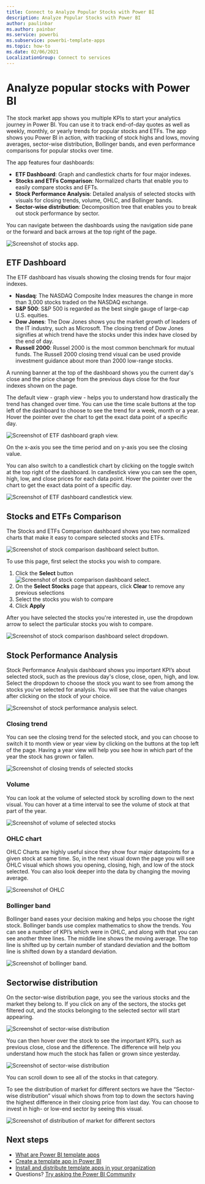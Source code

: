 ```yaml
---
title: Connect to Analyze Popular Stocks with Power BI
description: Analyze Popular Stocks with Power BI
author: paulinbar
ms.author: painbar
ms.service: powerbi
ms.subservice: powerbi-template-apps
ms.topic: how-to
ms.date: 02/06/2021
LocalizationGroup: Connect to services
---
```

# Analyze popular stocks with Power BI

The stock market app shows you multiple KPIs to start your analytics journey in Power BI. You can use it to track end-of-day quotes as well as weekly, monthly, or yearly trends for popular stocks and ETFs. The app shows you Power BI in action, with tracking of stock highs and lows, moving averages, sector-wise distribution, Bollinger bands, and even performance comparisons for popular stocks over time.

The app features four dashboards:
* **ETF Dashboard**: Graph and candlestick charts for four major indexes.
* **Stocks and ETFs Comparison**: Normalized charts that enable you to easily compare stocks and EFTs.
* **Stock Performance Analysis**: Detailed analysis of selected stocks with visuals for closing trends, volume, OHLC, and Bollinger bands.
* **Sector-wise distribution**: Decomposition tree that enables you to break out stock performance by sector.

You can navigate between the dashboards using the navigation side pane or the forward and back arrows at the top right of the page.

![Screenshot of stocks app.](media/service-connect-to-analyze-stocks/stocks-app.png)

## ETF Dashboard

The ETF dashboard has visuals showing the closing trends for four major indexes. 
* **Nasdaq**: The NASDAQ Composite Index measures the change in more than 3,000 stocks traded on the NASDAQ exchange.
* **S&P 500**: S&P 500 is regarded as the best single gauge of large-cap U.S. equities.
* **Dow Jones**: The Dow Jones shows you the market growth of leaders of the IT industry, such as Microsoft. The closing trend of Dow Jones signifies at which trend have the stocks under this index have closed by the end of day.
* **Russell 2000**: Russel 2000 is the most common benchmark for mutual funds. The Russell 2000 closing trend visual can be used provide investment guidance about more than 2000 low-range stocks.

A running banner at the top of the dashboard shows you the current day's close and the price change from the previous days close for the four indexes shown on the page.

The default view - graph view - helps you to understand how drastically the trend has changed over time. You can use the time scale buttons at the top left of the dashboard to choose to see the trend for a week, month or a year. Hover the pointer over the chart to get the exact data point of a specific day.

![Screenshot of ETF dashboard graph view.](media/service-connect-to-analyze-stocks/etf-dashboard-graph.png)  

On the x-axis you see the time period and on y-axis you see the closing value.

You can also switch to a candlestick chart by clicking on the toggle switch at the top right of the dashboard. In candlestick view you can see the open, high, low, and close prices for each data point. Hover the pointer over the chart to get the exact data point of a specific day.

![Screenshot of ETF dashboard candlestick view.](media/service-connect-to-analyze-stocks/etf-dashboard-candlestick.png)

## Stocks and ETFs Comparison

The Stocks and ETFs Comparison dashboard shows you two normalized charts that make it easy to compare selected stocks and ETFs.

![Screenshot of stock comparison dashboard select button.](media/service-connect-to-analyze-stocks/stocks-comparison-dashboard.png)

To use this page, first select the stocks you wish to compare. 
1. Click the **Select** button
    ![Screenshot of stock comparison dashboard select.](media/service-connect-to-analyze-stocks/stocks-comparison-dashboard-select.png)
1. On the **Select Stocks** page that appears, click **Clear** to remove any previous selections
1. Select the stocks you wish to compare
1. Click **Apply**

After you have selected the stocks you're interested in, use the dropdown arrow to select the particular stocks you wish to compare.

![Screenshot of stock comparison dashboard select dropdown.](media/service-connect-to-analyze-stocks/stocks-comparison-dashboard-select-dropdown.png)

## Stock Performance Analysis

 Stock Performance Analysis dashboard shows you important KPI’s about selected stock, such as the previous day's close, close, open, high, and low. Select the dropdown to choose the stock you want to see from among the stocks you've selected for analysis. You will see that the value changes after clicking on the stock of your choice.

![Screenshot of stock performance analysis select.](media/service-connect-to-analyze-stocks/stocks-performance-select.png)
 
### Closing trend

You can see the closing trend for the selected stock, and you can choose to switch it to month view or year view by clicking on the buttons at the top left of the page. Having a year view will help you see how in which part of the year the stock has grown or fallen.

![Screenshot of closing trends of selected stocks](media/service-connect-to-analyze-stocks/stocks-performance-closing-trend.png)  

### Volume

You can look at the volume of selected stock by scrolling down to the next visual. You can hover at a time interval to see the volume of stock at that part of the year.

![Screenshot of volume of selected stocks](media/service-connect-to-analyze-stocks/stocks-performance-volume.png)
 
### OHLC chart

OHLC Charts are highly useful since they show four major datapoints for a given stock at same time. So, in the next visual down the page you will see OHLC visual which shows you opening, closing, high, and low of the stock selected. You can also look deeper into the data by changing the moving average. 

![Screenshot of OHLC](media/service-connect-to-analyze-stocks/stocks-performance-ohlc.png)

### Bollinger band

Bollinger band eases your decision making and helps you choose the right stock. Bollinger bands use complex mathematics to show the trends. You can see a number of KPI’s which were in OHLC, and along with that you can see another three lines. The middle line shows the moving average. The top line is shifted up by certain number of standard deviation and the bottom line is shifted down by a standard deviation.

![Screenshot of bollinger band.](media/service-connect-to-analyze-stocks/stocks-performance-bollinger.png) 

## Sectorwise distribution

On the sector-wise distribution page, you see the various stocks and the market they belong to. If you click on any of the sectors, the stocks get filtered out, and the stocks belonging to the selected sector will start appearing. 

![Screenshot of sector-wise distribution](media/service-connect-to-analyze-stocks/sector-wise-distribution.png)
 
You can then hover over the stock to see the important KPI’s, such as previous close, close and the difference. The difference will help you understand how much the stock has fallen or grown since yesterday.

![Screenshot of sector-wise distribution](media/service-connect-to-analyze-stocks/sector-wise-distribution-detail.png)

You can scroll down to see all of the stocks in that category.
 
To see the distribution of market for different sectors we have the “Sector-wise distribution” visual which shows from top to down the sectors having the highest difference in their closing price from last day. You can choose to invest in high- or low-end sector by seeing this visual.

![Screenshot of distribution of market for different sectors](media/service-connect-to-analyze-stocks/stocks-comparison-based-on-sector.png)


## Next steps

* [What are Power BI template apps](service-template-apps-overview.md)
* [Create a template app in Power BI](service-template-apps-create.md)
* [Install and distribute template apps in your organization](service-template-apps-install-distribute.md)
* Questions? [Try asking the Power BI Community](https://community.powerbi.com/)
